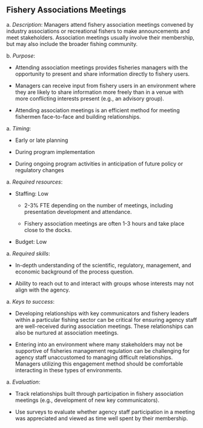 ## Fishery Associations Meetings

a.  *Description*: Managers attend fishery association meetings convened
    by industry associations or recreational fishers to make
    announcements and meet stakeholders. Association meetings usually
    involve their membership, but may also include the broader
    fishing community.

b.  *Purpose*:

-   Attending association meetings provides fisheries managers with the
    opportunity to present and share information directly to
    fishery users.

-   Managers can receive input from fishery users in an environment
    where they are likely to share information more freely than in a
    venue with more conflicting interests present (e.g., an
    advisory group).

-   Attending association meetings is an efficient method for meeting
    fishermen face-to-face and building relationships.

a.  *Timing*:

-   Early or late planning

-   During program implementation

-   During ongoing program activities in anticipation of future policy
    or regulatory changes

a.  *Required resources*:

-   Staffing: Low

    -   2-3% FTE depending on the number of meetings, including
        presentation development and attendance.

    -   Fishery association meetings are often 1-3 hours and take place
        close to the docks.

-   Budget: Low

a.  *Required skills*:

-   In-depth understanding of the scientific, regulatory, management,
    and economic background of the process question.

-   Ability to reach out to and interact with groups whose interests may
    not align with the agency.

a.  *Keys to success*:

-   Developing relationships with key communicators and fishery leaders
    within a particular fishing sector can be critical for ensuring
    agency staff are well-received during association meetings. These
    relationships can also be nurtured at association meetings.

-   Entering into an environment where many stakeholders may not be
    supportive of fisheries management regulation can be challenging for
    agency staff unaccustomed to managing difficult relationships.
    Managers utilizing this engagement method should be comfortable
    interacting in these types of environments.

a.  *Evaluation*:

-   Track relationships built through participation in fishery
    association meetings (e.g., development of new key communicators).

-   Use surveys to evaluate whether agency staff participation in a
    meeting was appreciated and viewed as time well spent by
    their membership.